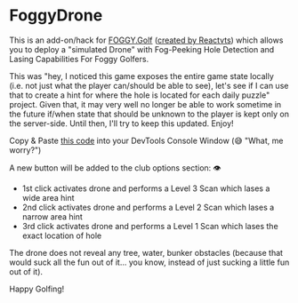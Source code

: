 # FoggyDrone

This is an add-on/hack for [FOGGY.Golf](https://foggy.golf/) ([created by Reactvts](https://reactvts.com/)) which allows you to deploy a "simulated Drone" with Fog-Peeking Hole Detection and Lasing Capabilities For Foggy Golfers.

This was "hey, I noticed this game exposes the entire game state locally (i.e. not just what the player can/should be able to see), let's see if I can use that to create a hint for where the hole is located for each daily puzzle" project. Given that, it may very well no longer be able to work sometime in the future if/when state that should be unknown to the player is kept only on the server-side. Until then, I'll try to keep this updated. Enjoy!

Copy & Paste [this code](foggy-drone.js) into your DevTools Console Window (😅 "What, me worry?")

A new button will be added to the club options section: 👁️

- 1st click activates drone and performs a Level 3 Scan which lases a wide area hint
- 2nd click activates drone and performs a Level 2 Scan which lases a narrow area hint
- 3rd click activates drone and performs a Level 1 Scan which lases the exact location of hole

The drone does not reveal any tree, water, bunker obstacles (because that would suck all the fun out of it... you know, instead of just sucking a little fun out of it).

Happy Golfing!
